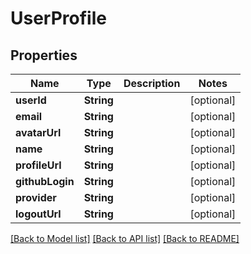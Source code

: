 # UserProfile

## Properties
Name | Type | Description | Notes
------------ | ------------- | ------------- | -------------
**userId** | **String** |  | [optional] 
**email** | **String** |  | [optional] 
**avatarUrl** | **String** |  | [optional] 
**name** | **String** |  | [optional] 
**profileUrl** | **String** |  | [optional] 
**githubLogin** | **String** |  | [optional] 
**provider** | **String** |  | [optional] 
**logoutUrl** | **String** |  | [optional] 

[[Back to Model list]](../README.md#documentation-for-models) [[Back to API list]](../README.md#documentation-for-api-endpoints) [[Back to README]](../README.md)


